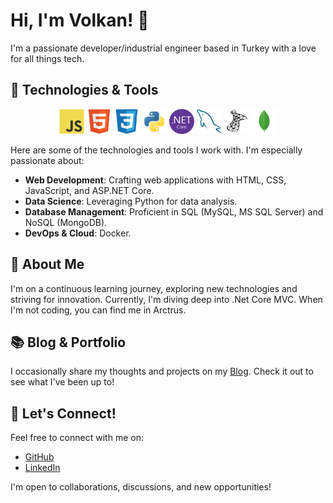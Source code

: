 <!-- Header -->

# Hi, I'm Volkan! 👋

I'm a passionate developer/industrial engineer based in Turkey with a love for all things tech. 

## 🔧 Technologies & Tools

<p align="center">
  <img src="https://raw.githubusercontent.com/devicons/devicon/master/icons/javascript/javascript-original.svg" alt="JavaScript" height="40" width="40" />
  <img src="https://raw.githubusercontent.com/devicons/devicon/master/icons/html5/html5-original.svg" alt="HTML" height="40" width="40" />
  <img src="https://raw.githubusercontent.com/devicons/devicon/master/icons/css3/css3-original.svg" alt="CSS" height="40" width="40" />
  <img src="https://raw.githubusercontent.com/devicons/devicon/master/icons/python/python-original.svg" alt="Python" height="40" width="40" />
  <img src="https://raw.githubusercontent.com/devicons/devicon/master/icons/dotnetcore/dotnetcore-original.svg" alt=".NET" height="40" width="40" />
  <img src="https://raw.githubusercontent.com/devicons/devicon/master/icons/mysql/mysql-original.svg" alt="MySQL" height="40" width="40" />
  <img src="https://raw.githubusercontent.com/devicons/devicon/master/icons/microsoftsqlserver/microsoftsqlserver-plain.svg" alt="MS SQL Server" height="40" width="40" />
  <img src="https://raw.githubusercontent.com/devicons/devicon/master/icons/mongodb/mongodb-original.svg" alt="MongoDB" height="40" width="40" />
  <!-- Add more technologies here -->
</p>

Here are some of the technologies and tools I work with. I'm especially passionate about:

- **Web Development**: Crafting web applications with HTML, CSS, JavaScript, and ASP.NET Core.
- **Data Science**: Leveraging Python for data analysis.
- **Database Management**: Proficient in SQL (MySQL, MS SQL Server) and NoSQL (MongoDB).
- **DevOps & Cloud**: Docker.

<!--Kubernetes, AWS, and Azure for scalable deployments -->
## 🌱 About Me

I'm on a continuous learning journey, exploring new technologies and striving for innovation. Currently, I'm diving deep into .Net Core MVC. When I'm not coding, you can find me in Arctrus.

## 📚 Blog & Portfolio

I occasionally share my thoughts and projects on my [Blog](https://medium.com/@volkanculhaci). Check it out to see what I've been up to!

## 💬 Let's Connect!

Feel free to connect with me on:

- [GitHub](https://github.com/volkanculhaci)
- [LinkedIn](https://www.linkedin.com/in/volkanculhaci/)

I'm open to collaborations, discussions, and new opportunities!

<!-- Footer -->
